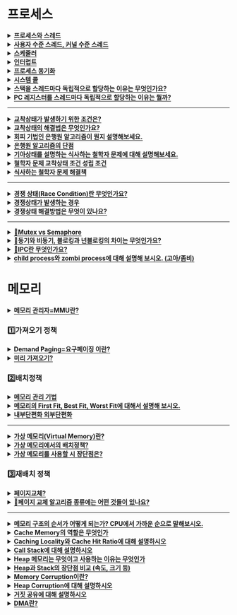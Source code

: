 
# 프로세스<a name = "outline"></a>
<details>
   <summary><span style="border-bottom:0.05em solid"><strong>프로세스와 스레드 </strong></span></summary>
<br />
 

### 📌프로세스  
- **프로세스는 컴퓨터 시스템의 작업 단위**로 태스크라고도 부름
  - 저장장치에 저장되어 있는 정적인 상태인 **프로그램이 운영체제로부터 프로세스 제어블록을 받아 메모리상에 올라오면 "프로세스"** 
  - 프로세스 제어 블록이 없으면 프로그램이 프로세스로 전환되지 못하며, 어떤 프로그램이 프로세스가 되었다는 것은 운영체제로부터 프로세스 제어 블록을 받았다는 의미
  - 프로그램 실행->프로세스
  - 자신만의 고유 공간과 자원을 할당받아 사용(코드/데이터/힙/스택)
  
### 📌멀티프로세스  
- 하나의 응용프로그램을 여러 개의 프로세스로 구성하여 각 프로세스가 하나의 작업을 처리하도록 하는 것.
- 서로 다른 둘 이상의 프로그램을 실행하기 위해 각각의 프로세스를 생성하는 것

- 장점
  - 프로세스 중 하나에 문제가 생겨도 다른 프로세스에 영향을 주지 않아, 작업속도가 느려지는 손해정도는 생기지만 정지되거나 하는 문제는 발생하지 않는다.

- 단점
  - **각각 독립된 메모리 영역**을 가지고 있어, **작업량이 많을수록 Context Switching이 자주** 일어나서 **주소 공간의 공유가 잦을 경우 캐시 메모리 초기화 등 무거운 작업**이 자주 진행되면 **오버헤드**가 발생한다.
  

### 📌Context Switching
- Context Switching 이란 CPU가 이전의 프로세스 상태를 PCB에 보관하고, 또 다른 프로세스의 정보를 PCB로 읽어 레지스터에 저장하는 과정
- Context Switching은 주로 인터럽트가 발생하거나, 실행 중인 CPU 사용 허가 시간(Time Quantum)을 모두 소모하거나, I/O 입출력을 위해 대기해야 하는 경우 Context Switching이 발생한다

  - 만약 컴퓨터가 매번 하나의 Task만 처리할 수 있다면? 다음 Task를 처리하기 위해서 현재 Task가 끝날 때까지 기다려야한다
  - 다양한 사람들이 동시에 사용하는 것처럼 하기 위해서 Context Switching이 필요( CPU는 한번에 하나의 프로세스만 실행 가능)
     - 컴퓨터 멀티태스킹을 통해 빠른 반응속도로 응답 가능합니다.
     - 빠르게 Task를 바꾸면서 실행하기에 사람은 실시간처리가 되는 것처럼 보입니다.
     - CPU가 Task를 바꿔가며 실행하기 위해 Context Switching이 필요하게 되었습니다.
  
### 📌Context Switching 오버헤드

- 프로세스들의 시간 할당량은 시스템 성능의 중요한 역할을 한다. 시간 할당량이 적을수록 사용자 입장에서는 여러 개의 프로세스가 거의 동시에 수행되는 느낌을 갖지만 Context Switching의 수가 늘어난다. 프로세스의 실행을 위한 부가적인 활동을 **오버헤드**(간접 부담 비용)이라고 하는데, 이 또한 Context Switching 수와 같이 늘어나게 된다. 
- 시간 할당량이 적어지면 : Context Switching 수, 오버헤드가 증가하지만 여러 개의 프로세스가 동시에 수행되는 느낌을 갖는다.
- 시간 할당량이 커지면 : Context Switching 수, 오버헤드가 감소하지만 여러 개의 프로세스가 동시에 수행되는 느낌을 갖지 못한다.

- **프로세스를 수행하다가 I/O event가 발생하여 BLOCK 상태로 전환시켰을 때, CPU가 그냥 놀게 놔두는 것보다 다른 프로세스를 수행시키는 것이 효율적**이므로, CPU에 계속 프로세스를 수행시키도록 하기 위해서 다른 프로세스를 실행시키고 Context Switching을 할 때 Overhead가 발생한다다.

- 전체적으로 봤을 때 이익이 되니까 overhead를 감수하더라도 Context Switching을 하는 거고 그래서 운영체제가 CPU를 관리하는 것. 사용자가 너무 기다리지 않게 관리하기 위해서 반드시 해줘야 하는게 Context Switching이고 이것이 대표적으로 운영체제가 하는 CPU관리 한다.
 
***
   
### 📌스레드
- 둘 이상의 실행 흐름이 필요해 프로세스를 생성하는 작업은 부담스러움
    - why? 많은 수의 프로세스 생성은 빈번한 컨텍스트 스위칭으로 이어져 성능에 영향을 미치기 때문
    - 해결방법은? 저장하고 복원하는 컨텍스트 정보의 개수를 줄이면 된다. 즉 컨텍스트 정보란 프로세스 상테 정보와 관련이 있으므로 →프로세스 상태 정보를 줄여야 한다는 것이다.
- 컨텍스트 스위칭이 필요한 이유는?
    - 프로세스들이 독립되어 있기 때문
    - if) 두 프로세스가 완전히 별개가 아닌 반을 공유하는 구조라면?
    - 컨텍스트 스위칭 발생 시 저장 및 복원 정보도 반으로 줄게됨
    - →스레드가 등장
- 해결책:스레드
    - 별개의 프로그램이라면 독립된 프로세스 구조가 필요함
    - 하지만, 하나의 프로그램 내 둘 이상의 실행흐름을 만들경우, 모든것을 독립할 필요가 x
   
- **CPU 스케줄러가 CPU에 작업을 요청하는 실행단위=프로세스 안에서 실행되는 흐름단위**
  - 운영체제가 프로세스 제어블록을 생성하고 작업에 필요한 메모리 영역을 확보한 후 준비된 프로세스를 준비큐에 삽입  
  ->프로세스가 생성되면 CPU스케줄러는 프로세스가 해야하는 일을 CPU에 전달하고 실제 작업은 CPU가 수행  
  ->이때 CPU스케줄러가 CPU에 전달하는 일 하나는 "스레드"  
  - 스레드는 스택영역만 따로 할당받고 나머지 영역은 스레드끼리 서로 공유

     
 
### 📌멀티스레드
- 예전엔 여러 작업을 동시에 처리하기 위해 fork() 시스템 호출로 프로세스를 전환하는 방법을 이용했음 = 멀티태스크 ex) 워드랑 프린트 스풀러는 독립적으로 작동하다가 필요할 때 출력할 데이터를 프로세스간 통신을 이용해 주고받음     
  ->프로세스의 정적영역(코드/데이터) 영역 메모리 중복 
  ->비슷한 일을 하는 여러 프로세스를 만들지 말자   
  ->정적영역 공유면서 여러개의 일을 하나의 프로세스 내에서 하자   
  ->CPU가 여러 스레드 조금씩 돌면서 병렬적으로 작업  
  ->코드 영역등을 함께 공유해서 자원 낭비 막고 효율성 향상!!! 

- 멀티스레드 장점
    - **자원공유**: 프로세스가 가진 자원을 모든 스레드가 공유->작업 원활   
    - **응답성 향상**: 다른 스레드가 작업을 계속하여 사용자의 작업 요구에 빨리 응답 가능   
   ex) 채팅+파일 주고받기 / 워드 작성+틀린글자 찾아줌 / 비디오 플레이어 입출력(재생파일 저장장치로부터 가져옴)+영상재생   
  
 - 멀티스레드 단점
    - **독립X**: 모든 스레드가 자원공유하니까 한 스레드에 문제 발생하면 전체 프로세스에 영향  
  EX)익스플로러:프로세스1+멀티스레드 / 크롬:멀티태스크 -> 다른 화면 종료되어도 전체종료X
    - **동기화**:자원 공유로 인한 일치 문제 등
    - **오버헤드**: 싱글 코어 멀티 스레딩은 스레드 생성 시간이 오히려 오버헤드로 작용해 단일 스레드보다 느리다.
 
 - 안전성 Critical Section 대비함
   - 하나의 스레드가 공유 데이터 값을 변경하는 시점에 다른 스레드가 그 값을 읽으려할 때 발생하는 문제를 해결하기 위한 동기화 과정
### 📌싱글스레드
- 하나의 프로세스에서 오직 하나의 스레드로만 실행
- 장점
  - **문맥 교환X**: 문맥 교환은 여러 개의 프로세스가 하나의 프로세서를 공유할 때 발생하는 작업으로 많은 비용을 필요로 한다.

  - **동기화X**: 여러 개의 스레드가 프로세스의 자원을 공유할 경우, 각 스레드가 원하는 결과를 얻게 하려면 공용 자원에 대한 접근을 제어해야 한다. 쉽게 말해서, 모든 스레드가 일정 자원에 동시에 접근하거나, 똑같은 작업을 실행하려는 경우, 에러가 발생하거나 원하는 값이 나오지 않는다. 그래서, 스레드들이 동시에 같은 자원에 접근하지 못하도록 제어해줘야만 한다. 이 작업은 프로그래머에게 많은 노력을 요구하고 비용을 발생시킨다.

- 단점
  - **연산량이 많은 작업을 하는 경우, 그 작업이 완료되어야 다른 작업을 수행**할 수 있다
  EX)서버 통신 완료 되어야 UI클릭 가능

  - **에러 처리를 못하는 경우 멈춘다.**
멀티 스레드 모델은 에러 발생 시 새로운 스레드를 생성하여 극복한다. 다만, 새로운 스레드 생성이나 놀고 있는 스레드 처리에 비용이 발생한다.
   
***
   
### 📌멀티스레드 vs 싱글스레드

- **단순히 CPU만을 사용하는 계산작업이라면, 오히려 멀티스레드보다 싱글스레드로 프로그래밍하는 것이 더 효율적**이다.
=> a) 두 개의 작업을 하나의 스레드로 처리하는 경우 VS b) 두 개의 스레드로 처리하는 경우
b의 경우는 짧은 시간 동안 2개의 스레드가 번갈아가면서 작업을 수행한다. 그래서 동시에 두 작업이 처리되는 것과 같이 느끼게 된다.
하지만, 오히여 두 개의 스레드로 작업한 시간이 싱글스레드로 작업한 시간보다 더 걸릴 수도 있는데, 그 이유는 **스레드 간의 작업전환(context switching)에 시간이 걸리기 때문**이다.
다시 말해서, 단순히 CPU만을 사용하는 작업은 싱글 스레드가 멀티 스레드보다 빠르다.
 
### 📌스레드 vs 프로세스
-  프로세스는 운영체제의 **작업단위**, 스레드는 CPU 스케줄러가 CPU에 작업을 요청하는 **실행단위** 
-  프로세스는 **자신만의 고유 공간과 자원 할당** 받음 / 스레드는 **다른 스레드와 자원 공유**
- 프로세스는 완전히 독립된 두 개의 프로그램 실행을 위해 사용됨
- 스레드는 하나의 프로그램 내 둘 이상의 프로그램 흐륾을 만들어 내기 위해 만들어진 것
- 스레드는 프로세스와 다르게 공유하는 상태정보들이 있음 →이것이 스레드의 컨텍스트 스위칭을 빠르게 하는 요인    
***   
 
### 👉예상질문) 스레드의 등장배경은?
둘 이상의 실행흐름이 필요해 프로세스를 생성하는 작업은 빈번한 컨텍스트 스위칭으로 이어져 성능에 영향을 미치게 됩니다.
이러한것을 해결할 수 있는 방법은 저장 및 복원해야하는 컨텍스트의 정보의 수를 줄이면 됩니다.만약 두 프로세스가 완전
히 별개가 아닌 일정량을 공유하는 구조가 될 경우 성능 저하의 문제점을 보완할 수 있어 스레드가 등장하게 되었습니다.
   
### 👉예상질문) 멀티 프로세스로 처리 가능한 걸 굳이 멀티 스레드로 하는 이유는?
프로세스를 생성하여 자원을 할당하는 시스템 콜이 감소함으로써 자원의 효율적 관리가 가능 프로세스 간의 통신(IPC)보다 스레드 간의 통신 비용이 적어 작업들 간 부담이 감소 대신, 멀티 스레드를 사용할 때는 공유 자원으로 인한 문제 해결을 위해 '동기화'에 신경써야 한다.   
   
### 👉예상질문) 멀티 프로세스를 사용해야 하는 경우와 멀티 스레드를 사용해야 하는 경우를 설명해보세요
멀티 프로세스를 사용해야 하는 경우는  서로 다른 둘 이상의 프로그램을 실행할때 입니다. 멀티 스레드를 사용해야 하는 경우는 하나의 프로그램이 두 가지 이상의 일을 동시에 처리해야 할 때 입니다.   
   
### 👉예상질문) 이런 상태일때는 무슨 스레드 쓸까?
   
***
   
  </details>

<details>
 <summary><span style="border-bottom:0.05em solid"><strong>사용자 수준 스레드, 커널 수준 스레드 </strong></span></summary>
<br />

### 📌스레드 종류
스레드는 운영체제에 따라  
1.사용자 수준 스레드 2.커널 수준 스레드 3.혼합형 스레드
   
### 📌사용자 수준 스레드
- 스레드와 관련된 모든 행위를 스레드 관련 라이브러리를 이용해서 사용자 영역에서 하는 스레드
- 스레드 관련 라이브러리는 스레드 생성, 종료, 스레드 간 메시지 전달, 스레드 스케줄링, 컨텍스트 등 정보 보관
- 스레드 관련 모든 행위를 "사용자 영역"에서 하기 때문에 커널은 스레드의 존재를 모르고 개입도 안함
   
- 장점
   - 높은 이식성: 커널에 독립적으로 스케줄링 할 수 있어, 모든 운영체제에 적용 가능
   - 스케줄링을 위해 커널을 호출하지 않으며로 커널영역으로 전환하는 오버헤드가 줄어듬
   
- 단점
   - 커널이 다른 스레드의 존재를 알지 못하므로 하나의 스레드가 블락되면 다른 프로세스에게 CPU를 뺏김
   - 스레드들을 보호 못해줌: 커널에서 이루어지는 스레드 간 보호 방법을 사용 못한다. 스레드 라이브러리에서 제공해주면 가능
   
   
### 📌커널 수준 스레드
- 커널이 스레드와 관련된 모든 작업을 관리하는 형태의 스레드
   
- 장점
   - 하나의 프로세스에 여러 스레드들이 동시에 실행 가능. 하나의 스레드가 대기 상태가 되어도 다른 스레드 실행 가능
- 단점
   - 커널이 모든 프로세스와 스레드에 대한 정보를 유지하고 있어야 하니까 오버헤드가 커짐
   
 ### 📌혼합형 스레드
- 커널 수준 스레드의 단점(스레드의 수가 제한된다)과 유저 수준 스레드의 단점(시스템 콜이 일어날 때마다 다른 스레드가 멈춘다)를 보완하기 위해 제시된 방법
- 사용자 수준 스레드와 커널 스레드 사이에 경량 프로세스 스레드를 둔 형태   
- 사용자 수준 스레드 하나가 시스템 콜의 호출에 의해 중지되더라도, 다른 경량 프로세스 스레드에서 동작하던 스레드는 계속 동작함
- 효율성과 유연성을 모두 잡을 수 있게 됨   
   
 </details>


<details>
 <summary><span style="border-bottom:0.05em solid"><strong>스케줄러</strong></span></summary>
<br />
   
 ### 📌스케줄러
 - 프로세스가 생성되고 종료될때까지 **모든 상태 변화를 조정**하는 일을 함  
   왜? CPU를 잘 쓰려고. 프로세스를 잘 배정해서!
   
### 📌스케줄링 구분
- CPU스케줄러도 관리의 범주를 나누어 스케줄링 하는데, "규모"에 따라 장기, 중기, 단기 스케줄링으로 구분

### 📌장기 스케줄러
- 프로세스에게 메모리같은 각종 자원을 줄까? 말까?를 관리하기 때문에 메모리에 올라갈 프로세스 수도 제어해야한다.
- 메모리에 올라갈 프로그램 수를 결정하니까 실행 가능한 프로세스의 수를 조절하는 역할
- 하지만 오늘날 우리가 사용하는 시스템에는 장기 스케줄러가 없다! 프로그램이 시작되면 곧바로 메모리에 올라간다= 프로그램 100개 실행하면 전부 메모리에 올라각서 CPU얻기를 기다리는 준비 상태가 된다.
- 그럼 우리가 사용하는 프로그래밍의 멀티 프로그래밍을 제어하는건 누구? =? 중기 스케줄러
- 어떤 프로세스가 메모리에 올라가고 싶은데 메모리 줄까 말까를 "중기 스케줄러"가 결정
### 📌중기 스케줄러   
메모리 공간이 부족해서 시스템 과부하가 걸리면 프로세스 통째로 메모리에서 디스크로 쫒아내고 "보류(일시정지)" 상태로 보냄
 
### 📌단기 스케줄러  
 - 준비상태의 프로세스 중 어떤걸 실행상태로 옮길까? 등을 결정
 - 프로세스에 CPU를 주는 문제를 담당->잦은 스케줄링 필요해서 매우 빨라야함
 
### 📌CPU 스케줄링이 필요한 경우
- I/O요청하는 시스템 콜: 실행->대기 
- 타임아웃/인터럽트: 실행->준비  
- I/O완료 후 인터럽트: 대기->준비

### 📌스케줄링 척도
- CPU Utilization(이용률) : 전체 시간 중 CPU가 놀지 않고 일한 시간, 이용률이 높을수록 좋음</li>
- Throughput(처리량) : 단위 시간당 처리량, CPU가 얼마나 많은 일을 했는가, 높을수록 좋음</li>
- Turnaround Time(소요시간, 반환시간) : CPU 사용한 시간 + 기다린 시간, 짧을수록 좋음</li>
- Waiting Time(대기시간) : 프로세스가 Ready Queue에서 기다린 전체 시간의 합, 짧을수록 좋음</li>
- Response Time(응답시간) : 프로세스가 Ready Queue에 들어가서 최초로 CPU 얻기까지의 시간, 짧을수록 좋음</li>

### 📌CPU 스케줄링 알고리즘
- 스케줄링 알고리즘은 비선점, 선점형 알고리즘으로 나뉜다 
- 선점형: CPU할당 받아 실행중이어도 운영체제가 CPU 강제로 뺏기 가능 =>라운드로빈, SRT , 다단계 ~
- 비선점형: 작업이 끝날때까지 CPU안놔줌 => FCFS, SJF, HRN
- 둘다가능: 우선순위 스케줄링
  
 ***  
   
 </details>

<details>
 <summary><span style="border-bottom:0.05em solid"><strong>인터럽트</strong></span></summary>
<br />

- 입출력장치랑 상호작용하는 3가지 방법
#### 1. 폴링방식: 초기의 컨퓨터 시스템에는 주변 장치가 많지 않았어서 CPU가 주변 입출력 장치들(키보드, 센서, LCD 등)에서의 변화를 지속적으로 계속 확인하고 그에 따라 프로그램을 처리하는 방식을 말한다.
   - EX) 프로그램은 쉽게 구현할 수 있지만 예를 들어 컴퓨터의 키보드를 폴링방식으로 구현한다고 생각해보자. 컴퓨터로 영화를 보고 있는데도 키보드를 치고 있는지 아닌지 계속 확인하는 작업을 한다면 CPU의 성능을 제대로 활용할 수 없다. 하지만 아두이노, AVR 등에서 간단한 프로젝트를 구현할 때는 코드를 작성하기 간편하다는 장점 때문에 폴링 방식을 사용하기도 한다. 폴링 방식이 꼭 나쁜 건 아니다. 드론을 만들 때 자세 센서에서 계속 값을 읽어와야하는데, 폴링 방식으로 자세 센서와 상호작용했다.
   - 장점: 구현이 간단
   - 단점: CPU가 입출력장치까지 관여해야하므로 작업 효율 떨어짐 / 한 루프를 다 돌아야지만 상태 변화를 확인할 수 있음
   
#### 2. 인터럽트
   - 입출력 관리자가 CPU에게 보내는 완료신호
   - 예외현상이 발생해 CPU의 정상적인 동작을 방해한 상태
   - 인터럽트 방식은 하드웨어 지원을 받아야하는 제약이 있지만 폴링에 비해 신속대응이 가능
   - 실시간 대응이 필요할 때 필수적 기능
   - 발생시기를 예측하기 힘든 경우에 컨트롤러가 가장 빠르게 대응할 수 있는 방법
   
#### 3. DMA(Direct Memory Access)
   - 폴링은 프로그램에 의한 입출력 방식이여서 CPU가 계속 주변장치를 감시하기 때문에 CPU의 효율이 떨어진다고 했다. 이런 점을 개선하기 위해 CPU개입없이 주변장치와 상호작용하는 DMA(Direct Memory Access)가 개발되었다.
   - 그럼 CPU개입이 적은 인터럽트를 사용하면 되지 않을까?
   - 인터럽트를 사용하더라도 여전히 CPU는 데이터 전송을 하기위해 개입하게 되고, 입출력하는 시간이 길어지게 되면 CPU는 입출력하는 동안 다른 일을 못하게 된다.
   - 그럼 CPU는 무엇을 하면 될까? CPU는 DMAC(DMA controller)에게 입출력 관련 정보만 주고 다른일을 계속 하면된다.
   - 입출력 정보에는 뭐가 있을까? CPU는 DMAC에게 어떤 source를 보내는지, 목적지는 어딘지, 얼마만큼 보내는지를 알려주고 언제 전송을 시작하고 어떤 방식으로 할지만 알려주면 DMAC가 알아서 데이터를 전송해준다. 
   - 전송이 끝나면 DMAC는 CPU에게 인터럽트를 발생시킨다. 결론적으로 CPU는 전송의 시작과 끝에만 관여하게 되고 직접적이 데이터 전송은 DMAC가 하게 되는 것이다.
   
### 📌인터럽트 처리 과정
cpu 실행하고 있는 도중에 입출력 장치에서 필요할 때 마다 즉각적으로 CPU에게 인터럽트 신호를 전송하게 된다. 해당 인터럽트가 요청한 작업을 실행하기 위해 하고있는 동작을 멈추고 ISR(인터럽트 처리 루틴)으로 이동한다. ISR이 완료되면 CPU는 수행을 멈춘 곳으로 되돌아가 중지된 작업을 계속한다. 
   
   ![다운로드](https://user-images.githubusercontent.com/84564695/187033468-7d955e94-a877-43e9-99ed-852b6df6c14a.png)

   
- 평소에는 노란색 LED와 파란색 LED를 번갈아가며 1초마다 깜빡이다가 스위치를 누르면 1초간 빨간색 LED를 켜고 다시 노란색, 파란색 LED를 계속 깜빡이게 개발한다고 생각해보자. 이 상황에서 노란색 LED와 파란색 LED가 깜빡이는 것은 순차적이고 반복적인 작업이지만 스위치가 눌러지는 예외 상황이 발생하면 빨간색 LED를 즉시 켜야 한다. 

- 이처럼 **반복적이고 순차적인 작업이 아닌 예외 적으로 즉시 처리되기를 원하는 명령이나 동작을 인터럽트 또는 예외 처리**라고 부른다.

 
인터럽트가 발생하게 되면 일단,


1. 실행중인 작업을 중단하고 현재 태스크의 Context(레지스터 값)을 스택에 저장한다. 
현재 프로그램 상태(PC, SR)를 저장하는 이유는 인터럽트 처리를 끝내고 작업을 원상 복구하기 위해서다. 
예를 들어, 노란색 LED를 켜고 나서 인터럽트가 발생하여 빨간색 LED를 켰다. 인터럽트가 발생했을 때, 그다음 켜야 할 색이 파란색이란 것을 저장했었어야 빨간색 LED 다음에(인터럽트를 처리하고) 파란색 LED를 켜야 한다는 것을 알 수 있을 것이다. 
이렇게 인터럽트 요청에 의해 기존의 프로세스의 상태를 저장하고 CPU가 우선순위의 프로세스를 수행하도록 새로운 프로세서의 상태, 레지스터값을 교체하는 것을 Context Switching이라고 한다. 

 2. 인터럽트를 처리하기 위해서 인터럽트 벡터 테이블을 참조하여 ISR 주소 값을 얻는다. 
인터럽트 벡터 테이블이란 인터럽트 핸들러(ISR) 주소를 저장하고 있는 테이블을 말하고, 인터럽트 핸들러(Interrupt Service Routine)는 인터럽트를 처리하기 위한 코드이고, 함수의 형태를 가지고 있다. 

3. 인터럽트 핸들러를 실행한다. 

4. 원래 작업으로 돌아오기위해 아까 스택에 저장해두었던 Context를 복원한다. 

5. PC값을 이용해 인터럽트 발생 전 수행하던 작업을 계속 진행한다 .


### 📌인터럽트 종류
 #### 외부 인터럽트 VS 내부 인터럽트 
 - 외부 인터럽트: 입출력 장치, 타이밍 장치. 전원등 외부적인 요인으로 발생
    
    ex)전원 이상, 입출력 인터럽트(키보드, 프린터기 등), 타이머 인터럽트
    
- 내부 인터럽트: Trap이라고 불림, 잘못된 명령이나 데이터를 사용할 때 발생
    
    ex)0으로 나누기 발생, 오버플로우, 명령어를 잘못 사용한 경우(Exception)
    
 #### 소프트웨어 인터럽트
- 소프트웨어가 발생시키는 인터럽트. 소프트웨어(사용자 프로그램)가 스스로 인터럽트 라인을 세팅함
- 프로그램 처리 중 명령의 요청에 의해 발생
- 대표적인 형태는 프로그램에서 감시 프로그램 호출(SVC) 호출
- SVC(SuperVisor Call)
    - 명령어 수행시 문제가 생겼을 때, **프로세서에게 컴퓨터의 제어권을 OS의 감시자(supervisor)에게 넘기라는 명령**
    - 사용자가 프로그램을 실행시키거나 감시프로그램(Supervisor)을 호출하는 동작을 수행하는 경우
    - 복잡한 입출력 처리를 하는 경우
    - system call
 </details>


<details>
 <summary><span style="border-bottom:0.05em solid"><strong>프로세스 동기화</strong></span></summary>
<br />

 ### 📌프로세스 동기화
   - 하나의 자원을 한 순간에 하나의 프로세스만이 이용하도록 제어!!하는 것
   
 ### 📌원인
   - 프로세스가 1개가 아니라 발생하는 문제
   - 프로세스들이 공통된 자원에 서로 접근하려해서 -> 여러 스레드,프로세스가 접근하려 하는 상태가 경쟁상태
   
 ### 📌문제
   - `데이터 불일치`: 여러개의 스레드들이 공유하는 데이터를 변경할 수 있는 코드영역=임계구역 문제
   - `프로세스 실행 순서 제어`: 프로세스 여러개라 원하는대로 실행 순서 제어
   
  ### 📌해결방안->화장실은 한명만 밖에 있는 사람 하루종일 기다리지 말고 화장실 갈 사람 정하는것도 일정시간 안에
   - `상호배타`: 오직 한 쓰레드만이 진입 가능하다. 한 쓰레드가 임계구역에서 수행 중인 상태에서는 다른 쓰레드는 절대 이 구역에 접근할 수 없다.
  - `진행`: 한 임계구역에 접근하는 쓰레드를 결정하는 것은 유한 시간 이내에 이루어져야한다.
  - `유한대기`: 임계구역으로 진입하기 위해 대기하는 모든 쓰레드는 유한 시간 이내에 해당 임계구역으로 진입할 수 있어야 한다. 
  
***
   
 </details>

<details>
 <summary><span style="border-bottom:0.05em solid"><strong>시스템 콜</strong></span></summary>
<br />

 ### 📌시스템콜 왜 필요해?
- 응용프로그램이 하드웨어에 접근하거나 **운영체제가 제공하는 서비스를 이용**하고자 할때 시스템 호출사용해야함
- 커널(운영체제 핵심기능 모아둠)이 제공하는 시스템 자원과 연관된 함수, 인터페이스
  - 우리가 일반적으로 쓰는 프로그램은 응용프로그램
  - 근데 응용프로그램은 유저레벨이니까 유저레벨 함수만으론 많은 기능 구현 어려움
  - 그래서 커널이 제공하는 함수들 도움좀 받아보자!! 대신 커널 모드여야 함!! 우저모드에서 시스템 콜하면? 트랩발생
   
 ### 📌시스템콜 처리방식
 - 1. 사용자프로세스가 시스템콜을 요청하면 사용자 모드->커널모드 돼서 제어가 커널로 넘어옴
 - 2. 커널은 내부적으로 서비스 루틴 호출
 - 3. 서비스루틴 처리 끝나면 커널모드->사용자 모드로 다시 전환!

 ### 📌어케 호출?   
 - 쉘(Shell)에서 운영체제 기능 호출
 - 쉘은 사용자가 운영체제 기능과 서비스를 조작할 수 있도록 인터페이스를 제공하는 프로그램. 2가지 환경 제공
   - 터미널환경
   - GUI환경
   
 ### 📌종류
 - fork( ), exec( ), wait( )와 같은 것들은 Process 생성과 제어를 위한 System call임.
   - `fork`
     - 새로운 Process 를 생성할때 사용
     - fork 함수는 새로운 프로세스를 생성함→새 프로세스는 child process 라고 함
     - fork 함수를 호출한 프로세스는 parent process 가 됨
     - child process는 PCB중 PID바뀜
     - 장점
        - 빠르다: 부모 프로세스 복사=프로세스 생성 속도 빠름 
        - 시스템 관리 효율적: 자식 프로세스 종료하면? 메모리 정리 등을 부모 프로세스한테 맡김
     - fork 함수 실행시 처리 과정
        - 1. fork 함수 호출
        - 2. 새로운 프로세스(자식 프로세스)생성
        - 3. fork 함수로 생성한 자식 프로세스의 메모리 공간은 부모 프로세스의 메모리 공간을 그대로 복사해 만듦
        - 4. 이 함수는 부모 프로세스에는 자식 프로세스의 PID를 리턴하고, 자식 프로세스에는 0을 리턴함
     - fork 함수가 리턴하면 부모 프로세스와 자식 프로세스가 동시에 동작하는데, 어느 프로세스가 먼저 실행될지는 알수 없음
   - `wait`
     - child의 프로세스가 종료될 때까지 기다리는 작업
     - wait를 통해서, child의 실행이 끝날 때까지 기다려줌. parent가 먼저 실행되더라도, wait ()는 child가 끝나기 전에는 return하지 않으므로, 반드시 child가 먼저 실행됨.
   - `exec`
     - 단순 fork는 동일한 프로세스의 내용을 여러 번 동작할 때 사용함.
     - child에서는 parent와 다른 동작을 하고 싶을 때=exec()를 실행하면 현재의 프로세스가 완전히 다른 프로세스로 전환
     - PCB를 재활용하기 위해서이다
     - PCB중 프로세스 구분자, 부모 프로세스 구분자, 자식 프로세스 구분자, 메모리 관련 사항을 제외한 프로그램 카운터 레지스터 값을 비롯한 각종 레지스터와 사용한 파일정보가 모두 리셋됨
     - 이미 만들어진 PCB,메모리 영역, 부모-자식 관계를 그대로 사용할 수 있어 편리
     - 새로운 코드 영역만 가져오면 되기 때문에 운영체제의 작업이 수월하다
   
   
 ### 👉fork() 와 exec() 가 사용되는 경우를 설명   
   fork()를 사용하는 경우는 동일한 프로세스의 내용을 여러번 동작시킬 때 입니다.

exec()를 사용하는 경우는 child 에서는 parent 와 다른 동작을 하고 싶을 때입니다.

→추가 질문 fork()를 사용할 경우 부모 프로세스와 자식 프로세스중 어떤것이 먼저 실행되나요?

→답변: fork()를 사용할 경우 두 프로세스의 실행 순서는 스케줄러가 관리하며, 부모 프로세스와 자식 프로세스의 순서는 보장되지 않습니다.

→추가 질문: 자식 프로세스를 먼저 실행하고 싶을때, **순서를 보장해줄 수 있는 방법**이 있나요?

→ 답변: wait() 시스템 콜을 사용하면 됩니다.
   
 [click](https://www.notion.so/System-Call-2fff05f679b14bff86ef6fd413d0577a)  
 
 ***
   
 </details>


<details>
   <summary><strong><span style="border-bottom:0.05em solid">스택을 스레드마다 독립적으로 할당하는 이유는 무엇인가요?</span></strong></summary>

  <br> 
   
- 스택은 함수의 **인자, 지역변수, 복귀 주소값**을 저장하기 위해 사용되는 메모리 공간입니다. 
- 스택 메모리 공간이 독립적이라는 것은 **독립적인 함수 호출 즉 독립적인 실행흐름이 가능함을 의미**
- 따라서 스레드의 정의에 따라 독립적인 실행 흐름을 추가하기 위한 조건으로 스레드마다 스택을 할당해줌
   
 ***  
   
</details>


<details>
   <summary><strong><span style="border-bottom:0.05em solid">PC 레지스터를 스레드마다 독립적으로 할당하는 이유는 뭘까?</span></strong></summary>

</br> 
   
- PC 값은 **스레드가 명령어의 어디까지 수행했는지**를 나타내게 된다. 
- 스레드는 CPU를 할당받았다가 스케줄러에 의해 다시 선점당한다. 
- 그렇기 때문에 명령어가 **연속적으로 수행되지 못하고 어느 부분까지 수행했는지 기억**할 필요가 있다. 
- 따라서 PC 레지스터를 독립적으로 할당해 복귀 후 다시 사용될 상태값들을 저장해야 한다
   
</details>

***


<details>
   <summary><strong><span style="border-bottom:0.05em solid">교착상태가 발생하기 위한 조건은?</span></strong></summary>
<hr>
   <p>4가지 중 하나라도 성립하지 않으면 데드락은 발생하지 않습니다.</p>
   <ol>
      <li><strong>상호 배제(Mutual exclusion) : </strong>자원은 한번에 한 프로세스만 사용할 수 있음</li>
   </ol>
   <ol>
      <li><strong>점유 대기(Hold and wait) : </strong>최소한 하나의 자원을 점유하고 있으면서 다른 프로세스에 할당되어 사용하고 있는 자원을 추가로 점유하기 위해 대기하는 프로세스가 존재해야 함</li>
   </ol>
   <ol>
      <li><strong>비선점(No preemption) : </strong>다른 프로세스에 할당된 자원은 사용이 끝날 때까지 강제로 빼앗을 수 없음</li>
   </ol>
   <ol>
      <li><strong>순환 대기(Circular wait) : </strong>프로세스의 집합에서 순환 형태로 자원을 대기하고 있어야 함</li>
   </ol>

<hr>
</details>


<details>
   <summary><span style="border-bottom:0.05em solid"><strong>교착상태의 해결법은 무엇인가요?</strong></span></summary>
<hr>
   <ol>
      <li>
         <strong>예방(prevention)</strong>
         <p>교착 상태 발생 조건 중 하나를 제거하면서 해결한다 (자원 낭비 엄청 심함)</p>
         <ul>
            <li>상호배제 부정 : 여러 프로세스가 공유 자원 사용</li>
         </ul>
         <ul>
            <li>점유대기 부정 : 프로세스 실행전 모든 자원을 할당</li>
         </ul>
         <ul>
            <li>비선점 부정 : 자원 점유 중인 프로세스가 다른 자원을 요구할 때 가진 자원 반납</li>
         </ul>
         <ul>
            <li>순환대기 부정 : 자원에 고유번호 할당 후 순서대로 자원 요구</li>
         </ul>
      </li>
   </ol>
   <ol>
      <li>
         <strong>회피(avoidance) - </strong>교착 상태 발생 시 피해나가는 방법
         <p>은행원 알고리즘(Banker&#x27;s Algorithm)
         <div class="indented">
            <p>은행에서 모든 고객의 요구가 충족되도록 현금을 할당하는데서 유래함</p>
            <p>프로세스가 자원을 요구할 때, 시스템은 자원을 할당한 후에도 안정 상태로 남아있으면 자원할당, 아니면 할당을 거부하고 다른 프로세스 들이 자원을 해지할때까지 대기하는 방법</p>
         </div>
         </p>
      </li>
   </ol>
   <ol>
      <li>
         <strong>탐지(Detection) &amp; 회복</strong>
         <p>은행원 알고리즘과 유사한 방식 vs 자원 할당 그래프를 통해 교착 상태를 탐지함</p>
         <p>자원 요청 시, 탐지 알고리즘을 실행시켜 그에 대한 오버헤드 발생함</p>
      </li>
   </ol>
   <ol>
      <li>
         <strong>회복(Recovery) - </strong>교착 상태 일으킨 프로세스를 종료하거나, 할당된 자원을 해제시켜 회복시키는 방법
         <p><strong>프로세스 종료 방법</strong></p>
         <ul>
            <li>교착 상태의 프로세스를 모두 중지</li>
         </ul>
         <ul>
            <li>교착 상태가 제거될 때까지 하나씩 프로세스 중지</li>
         </ul>
         <p><strong>자원 선점 방법</strong></p>
         <ul>
            <li>교착 상태의 프로세스가 점유하고 있는 자원을 선점해 다른 프로세스에게 할당 (해당 프로세스 일시정지 시킴)</li>
         </ul>
         <ul>
            <li>우선 순위가 낮은 프로세스나 수행 횟수 적은 프로세스 위주로 프로세스 자원 선점</li>
         </ul>
      </li>
   </ol>
   <ol>
      <li><strong>무시</strong></li>
   </ol>

<hr>
</details>


<details>
   <summary><span style="border-bottom:0.05em solid"><strong>회피 기법인 은행원 알고리즘이 뭔지 설명해보세요.</strong></span></summary>
<hr>
   <p>은행원 알고리즘은 은행에서 현금을 할당하는 것에서 유래한 알고리즘입니다.</p>
   <p>프로세스가 자원을 요구할때 자원을 할당한 후에도 안정 상태이면 자원을 할당하고, 그렇지 않으면 다른 자원이 해제될때까지 대기했다가 자원을 할당합니다.</p>

<hr>
</details>


<details>
   <summary><span style="border-bottom:0.05em solid"><strong>은행원 알고리즘의 단점</strong></span></summary>
<hr>
   <ul>
      <li>할당할 수 있는 자원수가 일정 해야함</li>
   </ul>
   <ul>
      <li>항상 불안전 상태를 방지해야 하므로 <strong>자원 이용도가 낮다</strong></li>
   </ul>
   <ul>
      <li><strong>최대 자원 요구량</strong>을 미리 알아야 한다.</li>
   </ul>
   <ul>
      <li>프로세스들은 유한한 시간 안에 자원을 반납해야 한다.</li>
   </ul>

<hr>
</details>


<details>
   <summary><span style="border-bottom:0.05em solid"><strong>기아상태를 설명하는 식사하는 철학자 문제에 대해 설명해보세요.</strong></span></summary>
<hr>
   <ol>
      <li>일정 시간 생각을 한다.</li>
   </ol>
   <ol>
      <li>왼쪽 포크가 사용 가능해질 때까지 대기한다. 만약 사용 가능하다면 집어든다.</li>
   </ol>
   <ol>
      <li>오른쪽 포크가 사용 가능해질 때까지 대기한다. 만약 사용 가능하다면 집어든다.</li>
   </ol>
   <ol>
      <li>양쪽의 포크를 잡으면 일정 시간만큼 식사를 한다.</li>
   </ol>
   <ol>
      <li>오른쪽 포크를 내려놓는다.</li>
   </ol>
   <ol>
      <li>왼쪽 포크를 내려놓는다.</li>
   </ol>
   <ol>
      <li>다시 1번으로 돌아간다.</li>
   </ol>

<hr>
</details>


<details>
   <summary><span style="border-bottom:0.05em solid"><strong>철학자 문제 교착상태 조건 성립 조건</strong></span></summary>
<hr>
   <p><strong>상호 배제 -&gt; </strong>젓가락은 한 번에 한 철학자만 사용할 수 있습니다.</p>
   <p><strong>점유와 대기 -&gt;</strong> 왼쪽 젓가락을 점유하면서 오른쪽 젓가락을 대기합니다.</p>
   <p><strong>비선점 -&gt; </strong>이미 누군가가 집어 든 젓가락을 강제로 뺏을 수 없습니다.</p>
   <p><strong>환형 대기 -&gt; </strong>모든 철학자들이 오른쪽에 앉은 철학자가 젓가락을 놓기를 기다립니다.</p>

<hr>
</details>


<details>
   <summary><span style="border-bottom:0.05em solid"><strong>식사하는 철학자 문제 해결책</strong></span></summary>
<hr>
   <ol>
      <li>모두 젓가락을 내려두고 랜덤시간동안 기다린 다음 식사 (기아현상이 발생할 수 있는 가능성이 남아 있음)</li>
   </ol>
   <ol>
      <li>
         뮤텍스 - <mark class="highlight-gray">(화장실이 하나밖에 없는 식당)</mark>
         <p>공유된 자원의 데이터를 여러 쓰레드가 접근하는 것을 막는 것</p>
         <p>식사할 수 있는 상황을 하나의 key로 관리</p>
         <p>오직 하나의 쓰레드만이 동일한 시점에 뮤텍스를 얻어 임계 영역(Critical Section)에 들어올 수 있다. 그리고 오직 이 쓰레드만이 임계 영역에서 나갈 때 뮤텍스를 해제할 수 있다.</p>
         <p>Critical Section을 가진 쓰레드들의 Running tme이 서로 겹치지 않게 각각 단독으로 실행되게 하는 기술</p>
      </li>
   </ol>
   <ol>
      <li>
         세마포어 -<mark class="highlight-gray"> (화장실이 여러개인 식당)</mark>
         <p>공유된 자원의 데이터를 여러 프로세스가 접근하는 것을 막는 것</p>
         <p>Signaling mechanism. 현재 공유자원에 접근할 수 있는 쓰레드, 프로세스의 수를 나타내는 값을 두어 상호배제를 달성하는 기법</p>
         <p>락을 걸지 않은 쓰레드도 Signal을 보내 락을 해제할 수 있다는</p>
      </li>
   </ol>

<hr>
</details>

***


<details>
   <summary><span style="border-bottom:0.05em solid"><strong>경쟁 상태(Race Condition)란 무엇인가요?</strong></span></summary>

 - 여러 스레드 or 프로세스가 한정된 공유 자원에 동시에(concurruntly) 접근하는 경우
- 경쟁상태는 **데이터의 불일치(inconsistency)** 문제 를 야기할 수 있다
- 경쟁 상태를 다루기 위해서는 **동기화=하나의 자원을 한 순간에 하나의 프로세스만이 이용하도록 제어** 되어야 함  
   
***
   
</details>


<details>
   <summary><span style="border-bottom:0.05em solid"><strong>경쟁상태가 발생하는 경우</strong></span></summary>

- 주로, user mode일 때 보다(일반 프로세스가 cpu를 잡고 사용 할 경우) 커널모드일 때 race condition   이 일어난다
- 프로세스간에는 주소 공간이 독립적이지만 커널모드에서는, 커널에 있는 자원을 여러 프로세스가 공유할 수 있기 때문 

1. process가 system call을 해서, kernel mode로 수행중인데 context switch가 일어나는 경우   
- 문제점
  - 프로세스 a가 커널모드로 작업을 수행하면서, count 변수의 값을 읽어오고 증가시키려고 하는 와중에 context switch가 발생함.  프로세스 b에서도 count 변수의 값을 변경하게 됨. 
  - 이 때, 프로세스 b에 의해 변경된 count 값은 반영되지 않게 된다. 
  - 왜? 이미 커널에서는 (프로세스 a의 작업을 할 때) 변경되기 이전 count의 값을 가져온 상태이기 때문
- 해결 방안
  - 커널모드에서 수행 중일 때는 cpu를 뺏지 않는다 → 커널 모드에서 user 모드로 바뀔 때 cpu를 빼앗음
   
2. 커널모드로 작업 중에, 인터럽트가 발생한 경우   
- 문제점
   - 커널모드에서 데이터를 로드하여 작업을 수행하다가 인터럽트가 발생하여 같은 데이터를 조작하는 경우
- 해결방안
   - 커널에서 공유 변수에 접근하고 있을 때에는, 인터럽트를 받지 아니함

3. 멀티 프로세서 환경에서 공유 메모리 내의 커널 데이터에 접근할 때
- 문제점 
   - 멀티 프로세서 환경에서 2개의 CPU가 동시에 커널 내부의 공유 데이터에 접근하여 조작하는 경우
- 해결법 
   - 커널 내부에 있는 각 공유 데이터에 접근할 때마다, 그 데이터에 대한 lock/unlock을 하는 방법   
   
*** 
   
</details>




<details>
   <summary><span style="border-bottom:0.05em solid"><strong>경쟁상태 해결방법은 무엇이 있나요?</strong></span></summary>
- 상호배제
- 동기화
   - 세마포어
   - 모니터
   - 락

<hr>
</details>

***

<details>
   <summary><span style="border-bottom:0.05em solid"><strong>🦑Mutex vs Semaphore</strong></span></summary>

- 세마포어와 뮤텍스는 동기화 문제를 해결하기 위한 방법입니다. 여러 프로세스가 공유자원에 접근할때, 한 프로세스가 크리티컬 섹션에서 수행중이라면 다른 프로세스는 자신의 크리티컬 섹션에 들어가지 못하게 해야합니다.

- 세마포어에는 P연산과 V연산이 있습니다. P연산은 자원을 할당하는 연산이고 V연산은 자원을 해제하는 연산입니다. 크리티컬 섹션에 들어가기 전 세마포어를 통해 자원에 접근가능한지 확인을 하며 동기화문제를 해결합니다. 공유 자원에 프로세스들이 최대 허용치만큼 접근할 수 있음

- 뮤텍스는 이진 세마포어의 일종으로 자원에 lock을 걸면서 동기화 문제를 해결합니다. 상호 배제 개념을 이용하며 크리티컬 섹션을 가진 스레드들이 각각 단독으로 실행되게 하는 기술입니다.   
   
[click](https://www.notion.so/38500ed280374fe58b00d1e46485b737?v=99975506109e452c8beae36d9c4166be&p=bb08f310a442430b92fba6cafd38de5b&pm=s)   
      
   
</details>

<details>
   <summary><span style="border-bottom:0.05em solid"><strong>🦑동기와 비동기, 블로킹과 넌블로킹의 차이는 무엇인가요?</strong></span></summary>
<hr>
   <p>동기/비동기 - 작업 주체 여러개</p>
   <p>블로킹/논블로킹 - 작업이 여러개</p>
   <p></p>
   <p>동기 : 시작과 종료를 동시에 하거나, 하나가 끝나면 다른 하나가 시작하는 경우</p>
   <p>비동기 : 별도의 시작/종료를 가짐</p>
   <p>블로킹 : 작업을 하다가 다른 작업이 완료될때까지 기다렸다가 다시 수행</p>
   <p>넌블로킹 : 다른 작업과 관련없이 자기 작업 계속함</p>

[click](https://www.notion.so/38500ed280374fe58b00d1e46485b737?v=99975506109e452c8beae36d9c4166be&p=bd1a360e19254778b9fc8d2439675cca&pm=s)   
   
<hr>
</details>


<details>
   <summary><span style="border-bottom:0.05em solid"><strong>🦑IPC란 무엇인가요?</strong></span></summary>
<hr>
   <p>IPC는 Inter-Process Communication의 약자로 프로세스간 통신을 의미합니다. 프로세스는 커널이 제공하는 IPC 설비를 이용해 프로세스간 통신을 할 수 있습니다. </p>
   <p>IPC설비의 종류는 여섯 가지가 있습니다. </p>
   <p>첫번째는, PIPE (익명 파이프) 입니다. PIPE는 두 프로세스간 파이프를 연결해서 통신을 하는 방식입니다. 여기서 한 프로세스는 쓰기만 가능하고 다른 프로세스는 읽기만 가능하다는 특징이 있습니다. 한쪽 방향으로만 통신이 가능하기 때문에 반이중 통신이라고 부르기도 합니다. PIPE는 간단하게 사용할 수 있다는 장점이 있습니다.</p>
   <p>두번째는, Named PIPE (FIFO) 입니다. PIPE는 통신하는 프로세스가 명확할 경우 사용하는 반면, Named PIPE는 전혀 모르는 사이의 프로세스들의 통신에 사용합니다. 익명 PIPE는 부모가 동일한 프로세스들 사이에서만 통신이 가능하지만 Named PIPE는 부모 프로세스에 상관없이 프로세스들 사이의 통신을 할 수 있다는 점이 특징입니다. 이는 프로세스 통신을 위해 mkfifo함수를 이용해 파일을 생성하기 때문에 가능합니다. 하지만, 익명 PIPE와 동일하게 동시에 읽기/쓰기가 불가능 합니다. 이는 두개의 파일을 읽기전용, 쓰기전용으로 만들어서 해결할 수 있습니다. 전이중 통신을 위해서는 두 개의 fifo 파일을 만들어서 사용해야 합니다.</p>
   <p>세번째는, 메세지 큐 입니다. 메세지 큐는 선입선출의 형태로 통신이 이루어지는 점에서 Named PIPE와 동일합니다. 차이점은 Named PIPE가 데이터의 흐름이라면 메세지 큐는 메모리 공간이라는 점입니다. 이는 여러개의 프로세스가 메세지 큐의 데이터에 접근할 수 있음을 의미합니다.</p>
   <p>네번째는, 공유메모리 입니다. 앞서 PIPE, Named PIPE, 메세지 큐가 통신을 이용해 데이터를 주고받는다면, 공유메모리는 프로세스간 메모리 영역을 공유해서 사용할 수 있도록 지원합니다. 프로세스가 공유 메모리 할당을 커널에 요청하면 커널은 해당 프로세스에 메모리 공간을 할당해줍니다. 이후 어떤 프로세스건 해당 메모리영역에 접근할 수 있습니다. 공유 메모리는 곧바로 메모리에 접근할 수 있기 때문에 IPC 방식 중 속도가 제일 빠릅니다.</p>
   <p>다섯번째는, 메모리 맵 입니다. 메모리 맵은 공유 메모리와 메모리를 공유한다는 점은 동일합니다. 하지만, 현재 열려져 있는 파일을 공유하는 점에서 차이가 있습니다. 열린 파일이 메모리에 올라가있으면 다른 프로세스가 해당 파일을 사용할 때 또다시 파일을 열지않고 공유한 상태로 사용하는 것이 더 효율적입니다.</p>
   <p>여섯번째는, 소켓입니다. 소켓은 소켓을 만들어 통신하는 방법입니다. 소켓 통신은 데이터 교환을 위해 양쪽 PC에서 각각 임의의 포트를 정하고 해당 포트 간의 대화를 통해 데이터를 주고받는 방식입니다. 이 때 각각 PC의 프로세스는 임의의 PORT를 맡아 데이터를 송수신 합니다.
   
 [click](https://www.notion.so/38500ed280374fe58b00d1e46485b737?v=99975506109e452c8beae36d9c4166be&p=340019d9a4f44e19b584cc9e7b23ec49&pm=s)
      
   </p>

   
<hr>
</details>


<details>
   <summary><span style="border-bottom:0.05em solid"><strong>child process와 zombi process에 대해 설명해 보시오. (고아/좀비)</strong></span></summary>
<hr>
   <p>자식 프로세스 : fork로 자식프로세스를 만든 상태. 부모의 데이터,힙,스택, PCB 복사</p>
   <p>좀비 프로세스 : 프로세스가 종료됐는데 메모리상에 정보가 남아있는 상태, 부모가 wait로 보고받지 못함</p>
   <p>고아 프로세스 : 부모 프로세스가 먼저 종료돼서 부모 프로세스를 잃은 프로세스, init이 자식프로세스 회수함</p>

<hr>
</details>


# 메모리<a name = "outline"></a>

<details>
   <summary><span style="border-bottom:0.05em solid"><strong>메모리 관리자=MMU란?</strong></span></summary>

 - `정의`
   -  MMU(메모리 관리 유닛)
     - CPU가 메모리에 접근하는 것을 관리하는 컴퓨터 하드웨어 부품이다. 
     - 가상 메모리 주소를 실제 메모리 주소로 변환  
     - 가져오기 / 배치 / 재배치 작업을 한다
   
</details>

### 1️⃣가져오기 정책<a name = "outline"></a>

<details>
   <summary><span style="border-bottom:0.05em solid"><strong>Demand Paging=요구페이징 이란?</strong></span></summary>

 - `정의`
    - 프로세스의 모든 페이지를 메모리에 올려두지 않고, 필요할 때=사용자가 요구할 때 메모리에 올리는 것
    EX) 포토샵 본 프로그램은 메모리에 올려두고 외부필터는 사용자가 필요할 때 메모리로 가져오기
- `장점`
    - 메모리 절약
    - 메모리 효율 관리
    - 응답 속도 향상
   
</details>


<details>
   <summary><span style="border-bottom:0.05em solid"><strong>미리 가져오기?</strong></span></summary>

 - `정의`
    - 요구페이징과 반대로 앞으로 필요할 것이라고 예상되는 페이지를 미리 가져오기
    EX) 캐시 메모리
- `장점`
    - 빠르게 사용가능
   
</details>

### 2️⃣배치정책<a name = "outline"></a>

<details>
   <summary><span style="border-bottom:0.05em solid"><strong>메모리 관리 기법</strong></span></summary>
   
![Untitled](https://user-images.githubusercontent.com/89257243/187341137-ffd30a6e-7658-4e22-9138-5a4f99657f3e.png)
- `연속 메모리 할당` : 프로그램 전체가 하나의 커다란 공간에 연속적으로 할당되어야 함
    - `가변분할`
        - 파티션이 동적으로 생성됨 → 처음에 몇개의 고정된 분할을 만들어 두는 것 아님.
        - 각 프로세스는 자신의 크기와 일치하는 파티션에 들어가게 됨
        - **외부단편화** 발생 가능
    - `고정분할`
        - 물리적 메모리를 몇개의 영구적 분할로 나눔
        - 분할당 하나의 프로그램을 적재
        - **내부단편화** 발생 가능
   
![Untitled (1)](https://user-images.githubusercontent.com/89257243/187342985-3315d689-c35e-4590-87a9-aff931b1f94a.png)
   
   
- `불연속 메모리 할당`: 프로그램의 일부가 서로 다른 주소 공간에 할당될 수 있는 기법
     - `단순 페이징 기법` => 페이지 고정사이즈 = 고정분할
      - fragmentation(단편화) 문제를 해결하기 위해 등장한 방법 
      - 각 프로세스를 동일한 사이즈의 page(메모리 단위)로 나누어 분할 관리하는 기법
      - 외부 단편화 발생 안함
      - 내부 단편화 발생 가능

    - `단순 세그먼테이션 기법` =>프로세스를 물리적 단위인 페이지가 아닌 논리적 단위인 세그먼트로 분할 = 가변분할
     -  파티션이 동적으로 생성됨 → 처음에 몇개의 고정된 분할을 만들어 두는 것 아님.
     - 각 프로세스는 자신의 크기와 일치하는 파티션에 들어가게 됨
     - 외부단편화 발생 가능
    
[👉click](https://www.notion.so/56f34c8f18454a9182cef43df1b857cb)
   
</details>



<details>
   <summary><span style="border-bottom:0.05em solid"><strong>메모리의 First Fit, Best Fit, Worst Fit에 대해서 설명해 보시오.</strong></span></summary>

- 가변 분할 방식에서, 프로그램을 넣을 적절한 위치(hole = fragment)를 찾는 문제

- 최초(First fit) : 적재가능 공간 순서대로 찾다가 첫번째로 발경한 공간에 배치 -> 탐색필요X
- 최적(Best fit) : 메모리 처음부터 검사해서 외부단편화 최소 공간에 프로세스 배치 -> 딱맞으면 단편화X but 남은 공간 작아서 쓸모X
- 최악(Worst Fit) : 메모리의 처음부터 검사해서 크기가 가장 큰 공간에 프로세스 배치 -> 배치 후 남는 공간 커서 쓸모O but 이후엔 최적배치 문제와 동일
💡 **어떤 방법을 사용하든, fragmentation이 일어나는 건 막을 수 없음 → 페이징(paging) 등장**
   
</aside>
   
</details>

<details>
   <summary><span style="border-bottom:0.05em solid"><strong>내부단편화 외부단편화</strong></span></summary>
   
- 외부단편화
    - 물리주소(물리주소 0번지부터 시작하는 메모리 관리자 입장)에 빈공간보다 큰 프로세스 들어오면 작은 빈공간엔 메모리 배정 불가. 즉 사용 못하는 빈공간 생기는 현상
    - 프로세스 외부에 단편화가 발생한다는 의미로 외부단편화
- 내부단편화
    - 메모리 조각보다 작은 프로세스를 배치 후 낭비되는 메모리 공간 발생하는 현상
    - 같은 크기로 나뉜 메모리 공간 내부에 단편화가 발생한다는 의미로 내부단편화
   
</details>

***

<details>
   <summary><span style="border-bottom:0.05em solid"><strong>가상 메모리(Virtual Memory)란?</strong></span></summary>
 
   ![KakaoTalk_20220830_163319464](https://user-images.githubusercontent.com/89257243/187377710-b750e10d-af5d-4891-85e0-f7f17bba119d.jpg)

- `등장배경` => 물리메모리 크기를 신경쓰고싶지 않은 프로세스
 - 컴퓨터마다 물리메모리의 크기가 다름
   -운영체제가 물리메모리 크기에만 의존한다면?
     - 2GB메모리에서 동작하는 프로그램 동작 안하거나 = 프로그램을 실행할때 불필요하게 전체의 프로그램이 메모리에 올라와 있어야 하는게 아니라는 것
     - 메모리에 맞는 응용 프로그램만 개발해야함 = 프로그램의 용량이 커지는 것에 비해 메모리 용량을 크게 한다는 것은 많은 어려움
     - **물리메모리의 크기와 상관없이 프로세스에 커다린 메모리 공간=가상공간을 제공해서 프로세스는 물리 메모리크기따위 신경쓰지않고 메모리 마음대로 사용**
     - 사용자는, 메모리로서 실제 존재하지는 않지만 메모리로써의 역할을 하는 가상의 메모리를 갖는것
     - but, 가상메모리에 수용된 프로그램이 실행될 때는 실제 메모리를 필요로 하게 되는 것
   
- `가상메모리는 어떻게 이론적으로 크기가 무한대지?` => 부족한 부분 스왑영역으로 보충해서
   - 메모리 관리자가 물리메모리에서 부족한 부분을 스왑영역(하드디스크에 존재하지만  MMU 가 관리하는 메모리 일부)으로 보충
   - 모든 프로세스는 물리 메모리와 별개로 자신이 메모리에 어느 위치에 있는지 상관없이 0번지부터 시작하는 연속된 메모리 공간을 가짐
   
- 가상메모리에 있는 프로그램이 실행될때 어떻게 실제 메모리로 옮겨지는가?
   - 가상메모리에 있던 프로그램이 실제로 실행될떄는 물리 메모리가 필요
   - `매핑`: 가상메모리에 있는 프로그램을 실제 메모리로 옮겨주는 것 =? 메모리 관리자 역할
   - `매핑 테이블`: 가상주소가 물리메모리의 어느 위치에 있는지 알 수 있도록 정리한 표 
     - 페이징기법에선 페이지 매핑 테이블, 세그먼테이션기법에선 세그먼테이션 매핑 테이블 
     - 프로세스마다 매핑 테이블 하나씩 있음 / 빠른 접근 필요->메모리의 운영체제 영역 적재
   
   
</details>

<details>
   <summary><span style="border-bottom:0.05em solid"><strong>가상 메모리에서의 배치정책?</strong></span></summary>

 - `페이징 기법`
    - 고정분할 방식을 이용한 가상 메모리 관리 기법으로, 물리메모리를 같은 크기로 나누어 사용
    - 단순 페이징과 비교해 프로세스 페이지 전부를 로드시킬 필요X
    - 고정분할이니까 외부 단편화 X
    - `페이지` : 가상주소의 분할된 각 영역을 부르는 이름
    - `프레임` : 물리주소의 분할된 각 영역을 부르는 이름
   
 - `세그먼테이션 기법`
    - 가변분할 방식을 이용한 가상 메모리 관리 기법으로, 물리메모리를 프로세스 크기에 따라 가변적으로 나누어 사용
    - 단순 세그먼테이션과 비교해 필요하지 않은 세그먼트를 전부 로드시킬 필요X
    - 가변분할이니까 내부 단편화 X
   
</details>

<details>
   <summary><span style="border-bottom:0.05em solid"><strong>가상 메모리를 사용할 시 장단점은?</strong></span></summary>

- `장점`
   - 실제 메모리(RAM)크기 보다 더 큰 공간을 사용할 수 있음
   - 프로세스는 물리 메모리 주소 공간을 알 필요가 없어짐
   
- `단점`
   - 전반적인 속도가 느려질 수 있다: 물리메모리로 바로 올라가서 실행되는 것보다 속도가 느릴 수 있다
   
</details>


### 3️⃣재배치 정책<a name = "outline"></a>

<details>
   <summary><span style="border-bottom:0.05em solid"><strong>페이지교체?</strong></span></summary>

- `페이지 부재`
   - 프로세스가 페이지 요청했는데 메모리에 없는 상황
   
- `재배치 정책`
   - 프로세스가 페이지 요청->페이지 부재->엥 메모리 꽉참->어떤 페이지 스왑영역으로 보낼지 결정하자 = 재배치 정책
 
 - `페이지 교체 알고리즘`
   - 스왑영역으로 보낼 페이지 결정하는 알고리즘
   - 메모리에서 앞으로 사용할 가능성이 적은 페이지를 대상 페이지로 선정해서 페이지 부재 줄이고 시스템 성능 향상하자
    
 
</details>


<details>
   <summary><span style="border-bottom:0.05em solid"><strong>🦑페이지 교체 알고리즘 종류에는 어떤 것들이 있나요?</strong></span></summary>

- OPT : 최적 교체. 앞으로 가장 오랫동안 사용하지 않을 페이지 교체 (실현 가능성 희박)
- FIFO : 메모리가 할당된 순서대로 페이지를 교체
- LRU : 최근에 가장 오랫동안 사용하지 않은 페이지를 교체
- LFU : 사용 빈도가 가장 적은 페이지를 교체
- NUR : 최근에 사용하지 않은 페이지를 교체


</details>


***

<details>
   <summary><span style="border-bottom:0.05em solid"><strong>메모리 구조의 순서가 어떻게 되는가? CPU에서 가까운 순으로 말해보시오.</strong></span></summary>
<hr>
   <p>레지스터, 캐시, 주기억장치, 보조기억장치 순서입니다.</p>
   <p>CPU는 프로그램 실행 시 먼저 레지스터에 필요한 데이터가 있는지 확인합니다.</p>
   <p>레지스터에 필요한 데이터가 존재하지 않는다면 캐시를, 캐시에도 없다면 주기억장치를, 주기억장치에도 없다면 보조기억장치를 확인하며 필요한 데이터를 적재합니다.</p>
   <p>https://popcorntree.tistory.com/68</a></p>
   <figure/></a></figure>
   <ul>
      <li><strong>레지스터</strong> : CPU 내에 존재하는 메모리로 빠르고 작다.</li>
   </ul>
   <ul>
      <li><strong>캐시</strong> : CPU와 주기억장치 사이에서 중간 저장소 역할을 함. Locality 특성 이용</li>
   </ul>
   <ul>
      <li><strong>주기억장치</strong> : 현재 수행되는 프로그램과 데이터 저장</li>
   </ul>
   <ul>
      <li><strong>보조기억장치</strong> : 용량이 크나 느리다.</li>
   </ul>

<hr>
</details>



<details>
   <summary><span style="border-bottom:0.05em solid"><strong>Cache Memory의 역할은 무엇인가</strong></span></summary>
<hr>
   <p>캐시 메모리는 CPU와 메모리 사이의 속도 차이를 완화하기 위한 역할을 합니다. 캐시는 메모리의 데이터를 미리 가져와 저장해두는 임시 장소로 앞으로 사용될 것으로 예상되는 데이터를 미리 저장해 놓습니다. </p>

<hr>
</details>


<details>
   <summary><span style="border-bottom:0.05em solid"><strong>Caching Locality와 Cache Hit Ratio에 대해 설명하시오</strong></span></summary>
<hr>
   <p><strong>캐시 적중률</strong>은 CPU가 사용할 데이터를 캐시에서 탐색 했을 때, 원하는 데이터가 캐시에 존재할 확률을 의미합니다. </p>
   <p><strong>캐시 적중률</strong>을 높이기 위해서는 캐시 메모리의 크기를 늘리는 방법과 앞으로 많이 사용될 데이터를 캐시에 저장하는 방법이 있습니다. </p>
   <p>앞으로 많이 사용될 데이터를 저장하기 위해서는 <strong>캐시 지역성</strong>을 이용할 수 있습니다. 캐시 지역성은 현재 사용하고 있는 메모리 위치에서 가까운 데이터를 사용할 확률이 높다는 개념입니다. 따라서, 현재 접근하고 있는 메모리 근처의 값들을 캐시에 저장해놓는다면 캐시 적중률을 높일 수 있습니다.</p>

<hr>
</details>


<details>
   <summary><span style="border-bottom:0.05em solid"><strong>Call Stack에 대해 설명하시오</strong></span></summary>
<hr>
   <p>컴퓨터 프로그램에서 현재 실행 중인 서브루틴에 관한 정보를 저장하는 스택 자료구조</p>

<hr>
</details>


<details>
   <summary><span style="border-bottom:0.05em solid"><strong>Heap 메모리는 무엇이고 사용하는 이유는 무엇인가</strong></span></summary>
<hr>

<hr>
</details>


<details>
   <summary><span style="border-bottom:0.05em solid"><strong>Heap과 Stack의 장단점 비교 (속도, 크기 등)</strong></span></summary>
<hr>
   <p><strong>스택</strong> : 빠르다, 스택 크기 제한</p>
   <p><strong>힙</strong> : 메모리 크기 제한 없음, 메모리를 직접 관리해야함, 상대적으로 느림</p>

<hr>
</details>


<details>
   <summary><span style="border-bottom:0.05em solid"><strong>Memory Corruption이란?</strong></span></summary>
<hr>
   <p>버그로 인한 메모리 오염, 예상되지 않은 메모리 값 변경 등에 의해 일어남</p>

<hr>
</details>


<details>
   <summary><span style="border-bottom:0.05em solid"><strong>Heap Corruption에 대해 설명하시오</strong></span></summary>
<hr>

<hr>
</details>


<details>
   <summary><span style="border-bottom:0.05em solid"><strong>거짓 공유에 대해 설명하시오</strong></span></summary>
<hr>

<hr>
</details>


<details>
   <summary><span style="border-bottom:0.05em solid"><strong>DMA란?</strong></span></summary>
<hr>
   <p>CPU를 대신하여 I/O장치와 Memory사이의 데이터전송을 담당하는 장치</p>
   <p>주변장치(하드디스크, 그래픽카드)들이 메모리에 직접 접근하여 읽거나 쓰도록 하는 기능</p>
   <p>CPU의 개입 없이 I/O장치와 기억장치 사이의 데이터를 전송할수있음</p>
   <p>인터럽트 발생 횟수 최소화하여 성능 높임</p>

<hr>
</details>
